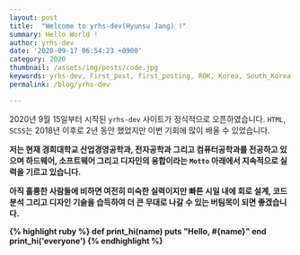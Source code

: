```yaml
---
layout: post
title:  "Welcome to yrhs-dev(Hyunsu Jang) !"
summary: Hello World ! 
author: yrhs-dev
date: '2020-09-17 06:54:23 +0900'
category: 2020
thumbnail: /assets/img/posts/code.jpg
keywords: yrhs-dev, First_post, first_posting, ROK, Korea, South_Korea
permalink: /blog/yrhs-dev

---
```



  2020년 9월 15일부터 시작된 `yrhs-dev` 사이트가 정식적으로 오픈하였습니다. `HTML`, `SCSS`는 2018년 이후로 2년 동안 했었지만 이번 기회에 많이 배울 수 있었습니다.<b>

저는 현재 경희대학교 산업경영공학과, 전자공학과 그리고 컴퓨터공학과를 전공하고 있으며 하드웨어, 소프트웨어 그리고 디자인의 융합이라는 `Motto` 아래에서 지속적으로 실력을 기르고 있습니다.<b> 

아직 훌륭한 사람들에 비하면 여전히 미숙한 실력이지만 빠른 시일 내에 회로 설계, 코드 분석 그리고 디자인 기술을 습득하여 더 큰 무대로 나갈 수 있는 버팀목이 되면 좋겠습니다.


{% highlight ruby %}
def print_hi(name)
  puts "Hello, #{name}"
end
print_hi('everyone')
{% endhighlight %}

